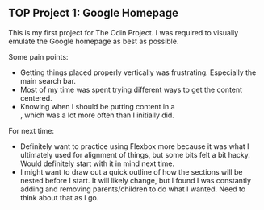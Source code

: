 ## TOP Project 1: Google Homepage

This is my first project for The Odin Project.
I was required to visually emulate the Google homepage as best as possible. 

Some pain points:
- Getting things placed properly vertically was frustrating. Especially the main search bar.
- Most of my time was spent trying different ways to get the content centered.
- Knowing when I should be putting content in a <div>, which was a lot more often than I initially did.

For next time:
- Definitely want to practice using Flexbox more because it was what I ultimately used for alignment of things, but some bits felt a bit hacky. Would definitely start with it in mind next time.
- I might want to draw out a quick outline of how the sections will be nested before I start. It will likely change, but I found I was constantly adding and removing parents/children to do what I wanted. Need to think about that as I go.